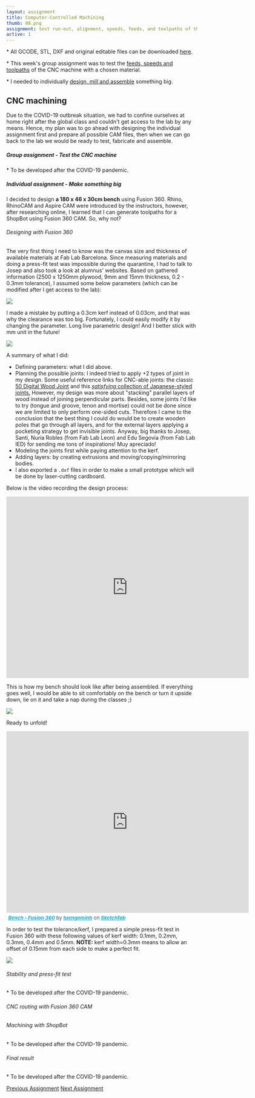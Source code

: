 ```yaml
---
layout: assignment
title: Computer-Controlled Machining
thumb: 08.png
assignment: test run-out, alignment, speeds, feeds, and toolpaths of the CNC machine (in-group); to make something big (individual). 
active: 1
---
```

<p class="font-italic font-weight-bold">* All GCODE, STL, DXF and original editable files can be downloaded <a href="https://gitlab.fabcloud.org/academany/fabacademy/2020/labs/barcelona/students/tue-ngo/tree/master/assets/img/big">here</a>.</p>

<p class="font-italic font-weight-bold">* This week's group assignment was to test the <a href="#group">feeds, speeds and toolpaths</a> of the CNC machine with a chosen material.</p>

<p class="font-italic font-weight-bold">* I needed to individually <a href="#big">design, mill and assemble</a> something big.</p>

<h2>CNC machining</h2>
<p>Due to the COVID-19 outbreak situation, we had to confine ourselves at home right after the global class and couldn't get access to the lab by any means. Hence, my plan was to go ahead with designing the individual assignment first and prepare all possible CAM files, then when we can go back to the lab we would be ready to test, fabricate and assemble.</p>
<h5 id="group">Group assignment - Test the CNC machine</h5>
<p class="font-italic font-weight-bold">* To be developed after the COVID-19 pandemic.</p>
<h5 id="big">Individual assignment - Make something big</h5>
<p>I decided to design <strong>a 180 x 46 x 30cm bench</strong> using Fusion 360. Rhino, RhinoCAM and Aspire CAM were introduced by the instructors, however, after researching online, I learned that I can generate toolpaths for a ShopBot using Fusion 360 CAM. So, why not?</p>
<h6>Designing with Fusion 360</h6>
<p>The very first thing I need to know was the canvas size and thickness of available materials at Fab Lab Barcelona. Since measuring materials and doing a press-fit test was impossible during the quarantine, I had to talk to Josep and also took a look at alumnus' websites. Based on gathered information (2500 x 1250mm plywood, 9mm and 15mm thickness, 0.2 - 0.3mm tolerance), I assumed some below parameters (which can be modified after I get access to the lab):</p>
<img src="{{site.baseurl}}/assets/img/assignments/week-07/fusion-0.png" class="img-fluid w-100"/>
<p>I made a mistake by putting a 0.3cm kerf instead of 0.03cm, and that was why the clearance was too big. Fortunately, I could easily modify it by changing the parameter. Long live parametric design! And I better stick with mm unit in the future!</p>
<img src="{{site.baseurl}}/assets/img/assignments/week-07/fusion-1.png" class="img-fluid w-100"/>
<p>A summary of what I did:</p>
<ul>
<li>Defining parameters: what I did above.</li>
<li>Planning the possible joints: I indeed tried to apply +2 types of joint in my design. Some useful reference links for CNC-able joints: the classic <a href="http://winterdienst.info/50-digital-wood-joints-by-jochen-gros/">50 Digital Wood Joint</a> and this <a href="https://www.instagram.com/thejoinery_jp/?hl=en"><i>satisfying</i> collection of Japanese-styled joints.</a> However, my design was more about "stacking" parallel layers of wood instead of joining perpendicular parts. Besides, some joints I'd like to try (tongue and groove, tenon and mortise) could not be done since we are limited to only perform one-sided cuts. Therefore I came to the conclusion that the best thing I could do would be to create wooden poles that go through all layers, and for the external layers applying a pocketing strategy to get invisible joints. Anyway, big thanks to Josep, Santi, Nuria Robles (from Fab Lab Leon) and Edu Segovia (from Fab Lab IED) for sending me tons of inspirations! Muy apreciado!</li>
<li>Modeling the joints first while paying attention to the kerf.</li>
<li>Adding layers: by creating extrusions and moving/copying/mirroring bodies.</li>
<li>I also exported a <code>.dxf</code> files in order to make a small prototype which will be done by laser-cutting cardboard.</li>
</ul>
<p>Below is the video recording the design process:</p>
<div class="text-center">
<iframe width="640" height="480" src="https://www.youtube.com/embed/Ry19FoO0_KU" frameborder="0" allow="accelerometer; autoplay; encrypted-media; gyroscope; picture-in-picture" allowfullscreen></iframe>
</div>
<p>This is how my bench should look like after being assembled. If everything goes well, I would be able to sit comfortably on the bench or turn it upside down, lie on it and take a nap during the classes ;)</p>
<img src="{{site.baseurl}}/assets/img/assignments/week-07/fusion-2.png" class="img-fluid w-100"/>
<p>Ready to unfold!</p>
<div class="sketchfab-embed-wrapper text-center">
    <iframe title="A 3D model" width="640" height="480" src="https://sketchfab.com/models/21619fa2c32543cdad340cab2d96781c/embed?preload=1&amp;ui_controls=1&amp;ui_infos=1&amp;ui_inspector=1&amp;ui_stop=1&amp;ui_watermark=1&amp;ui_watermark_link=1" frameborder="0" allow="autoplay; fullscreen; vr" mozallowfullscreen="true" webkitallowfullscreen="true"></iframe>
    <p style="font-size: 13px; font-weight: normal; margin: 5px; color: #4A4A4A;">
        <a href="https://sketchfab.com/3d-models/bench-fusion-360-21619fa2c32543cdad340cab2d96781c?utm_medium=embed&utm_source=website&utm_campaign=share-popup" target="_blank" style="font-style: italic; font-weight: bold; color: #1CAAD9;">Bench - Fusion 360</a>
        by <a href="https://sketchfab.com/tuengominh?utm_medium=embed&utm_source=website&utm_campaign=share-popup" target="_blank" style="font-style: italic; font-weight: bold; color: #1CAAD9;">tuengominh</a>
        on <a href="https://sketchfab.com?utm_medium=embed&utm_source=website&utm_campaign=share-popup" target="_blank" style="font-style: italic; font-weight: bold; color: #1CAAD9;">Sketchfab</a>
    </p>
</div>
<p>In order to test the tolerance/kerf, I prepared a simple press-fit test in Fusion 360 with these following values of kerf width: 0.1mm, 0.2mm, 0.3mm, 0.4mm and 0.5mm. <strong>NOTE:</strong> kerf width=0.3mm means to allow an offset of 0.15mm from each side to make a perfect fit.</p></p>
<img src="{{site.baseurl}}/assets/img/assignments/week-07/fusion-3.png" class="img-fluid w-100"/>
<p></p>
<h6>Stability and press-fit test</h6>
<p class="font-italic font-weight-bold">* To be developed after the COVID-19 pandemic.</p>
<p></p>
<h6>CNC routing with Fusion 360 CAM</h6>
<p></p>
<h6>Machining with ShopBot</h6>
<p class="font-italic font-weight-bold">* To be developed after the COVID-19 pandemic.</p>
<p></p>
<h6>Final result</h6>
<p class="font-italic font-weight-bold">* To be developed after the COVID-19 pandemic.</p>
<p></p>
<!--<h5>Conclusion</h5>-->

<div class="container w-100 text-center py-4">
<a class="btn m-2" href="http://academany.fabcloud.io/fabacademy/2020/labs/barcelona/students/tue-ngo/assignments/week-06-electronics-design.html">Previous Assignment</a>
<a class="btn m-2" href="http://academany.fabcloud.io/fabacademy/2020/labs/barcelona/students/tue-ngo/assignments/week-08-embedded-programming.html">Next Assignment</a>
</div>